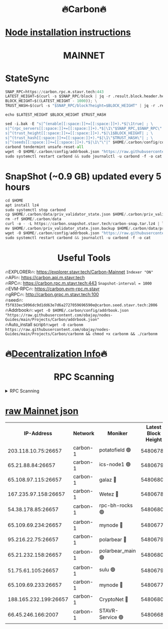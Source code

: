<h1 align="center"> 🔥Carbon🔥</h1>

[Node installation instructions](https://github.com/obajay/nodes-Guides/tree/main/Projects/Carbon)
=
<h1 align="center"> MAINNET</h1>

# StateSync
```python
SNAP_RPC=https://carbon.rpc.m.stavr.tech:443
LATEST_HEIGHT=$(curl -s $SNAP_RPC/block | jq -r .result.block.header.height); \
BLOCK_HEIGHT=$((LATEST_HEIGHT - 1000)); \
TRUST_HASH=$(curl -s "$SNAP_RPC/block?height=$BLOCK_HEIGHT" | jq -r .result.block_id.hash)

echo $LATEST_HEIGHT $BLOCK_HEIGHT $TRUST_HASH

sed -i.bak -E "s|^(enable[[:space:]]+=[[:space:]]+).*$|\1true| ; \
s|^(rpc_servers[[:space:]]+=[[:space:]]+).*$|\1\"$SNAP_RPC,$SNAP_RPC\"| ; \
s|^(trust_height[[:space:]]+=[[:space:]]+).*$|\1$BLOCK_HEIGHT| ; \
s|^(trust_hash[[:space:]]+=[[:space:]]+).*$|\1\"$TRUST_HASH\"| ; \
s|^(seeds[[:space:]]+=[[:space:]]+).*$|\1\"\"|" $HOME/.carbon/config/config.toml
carbond tendermint unsafe-reset-all
wget -O $HOME/.carbon/config/addrbook.json "https://raw.githubusercontent.com/obajay/nodes-Guides/main/Projects/Carbon/addrbook.json"
sudo systemctl restart carbond && sudo journalctl -u carbond -f -o cat
```
# SnapShot (~0.9 GB) updated every 5 hours
```python
cd $HOME
apt install lz4
sudo systemctl stop carbond
cp $HOME/.carbon/data/priv_validator_state.json $HOME/.carbon/priv_validator_state.json.backup
rm -rf $HOME/.carbon/data
curl -o - -L https://carbon.snapshot.stavr.tech/carbon-snap.tar.lz4 | lz4 -c -d - | tar -x -C $HOME/.carbon --strip-components 2
mv $HOME/.carbon/priv_validator_state.json.backup $HOME/.carbon/data/priv_validator_state.json
wget -O $HOME/.carbon/config/addrbook.json "https://raw.githubusercontent.com/obajay/nodes-Guides/main/Projects/Carbon/addrbook.json"
sudo systemctl restart carbond && journalctl -u carbond -f -o cat
```

 <h1 align="center"> Useful Tools</h1>

🔥EXPLORER🔥:     https://explorer.stavr.tech/Carbon-Mainnet        `Indexer "ON"` \
🔥API🔥:          https://carbon.api.m.stavr.tech \
🔥RPC🔥:          https://carbon.rpc.m.stavr.tech:443              `Snapshot-interval = 1000` \
🔥EVM-RPC🔥:      https://carbon.evm-rpc.m.stavr \
🔥gRPC🔥:         http://carbon.grpc.m.stavr.tech:100 \
🔥seed🔥:      `f5f833ec5096dc9d1dd63e7d6a2727059696590e@carbon.seed.stavr.tech:2006` \
🔥Addrbook🔥:  `wget -O $HOME/.carbon/config/addrbook.json "https://raw.githubusercontent.com/obajay/nodes-Guides/main/Projects/Carbon/addrbook.json"` \
🔥Auto_install script🔥:`wget -O carbonm https://raw.githubusercontent.com/obajay/nodes-Guides/main/Projects/Carbon/carbonm && chmod +x carbonm && ./carbonm`

🔥[Decentralization Info](https://github.com/obajay/StateSync-snapshots/tree/main/Projects/Carbon/Decentralization)🔥
=
<h1 align="center"> RPC Scanning</h1>

<details>
<summary>RPC Scanning</summary>

<h2 align="center"> We scan nodes in real time every 4 hours. And we provide the final result of RPC endpoints.
We cannot influence the operation of these nodes in any way. </h2>


```python
If Voting Power is higher than 0 --> then the Node is a validator of the network and may be subject to attack and be a potential threat to the chain.
```
```python
We marked such validators with a red symbol
```

</details>

[raw Mainnet json](https://rpc-check.carbonm.stavr.tech/carbonm/rpc-carbonm-result.json)
=


<table><tr><th>IP-Address</th><th>Network</th><th>Moniker</th><th>Latest Block Height</th><th>Earliest Block Height</th><th>Catching Up</th><th>Tx Index</th><th>Voting Power</th><th>Scan Time</th></tr><tr><td>203.118.10.75:26657</td><td>carbon-1</td><td>potatofield 🟢</td><td>54806784</td><td>21164241</td><td>False</td><td>on</td><td>0</td><td>2024-03-12T23:14:11.810506901UTC</td></tr><tr><td>65.21.88.84:26657</td><td>carbon-1</td><td>ics-node1 🟢</td><td>54806798</td><td>21164241</td><td>False</td><td>off</td><td>0</td><td>2024-03-12T23:14:35.815216922UTC</td></tr><tr><td>65.108.97.115:26657</td><td>carbon-1</td><td>galaz 🔴</td><td>54806800</td><td>47374001</td><td>False</td><td>on</td><td>10575112807</td><td>2024-03-12T23:14:44.255723582UTC</td></tr><tr><td>167.235.97.158:26657</td><td>carbon-1</td><td>Wetez 🔴</td><td>54806788</td><td>48067570</td><td>False</td><td>on</td><td>1370896321</td><td>2024-03-12T23:14:18.118518526UTC</td></tr><tr><td>54.38.178.85:26657</td><td>carbon-1</td><td>rpc-bh-rocks 🟢</td><td>54806807</td><td>53130001</td><td>False</td><td>on</td><td>0</td><td>2024-03-12T23:14:57.241333743UTC</td></tr><tr><td>65.109.69.234:26657</td><td>carbon-1</td><td>mynode 🔴</td><td>54806778</td><td>53160001</td><td>False</td><td>off</td><td>12067635078</td><td>2024-03-12T23:14:00.672504357UTC</td></tr><tr><td>95.216.22.75:26657</td><td>carbon-1</td><td>polarbear 🔴</td><td>54806795</td><td>54283001</td><td>False</td><td>on</td><td>10446781047</td><td>2024-03-12T23:14:31.468686517UTC</td></tr><tr><td>65.21.232.158:26657</td><td>carbon-1</td><td>polarbear_main 🟢</td><td>54806803</td><td>54286001</td><td>False</td><td>off</td><td>0</td><td>2024-03-12T23:14:50.899087322UTC</td></tr><tr><td>51.75.61.105:26657</td><td>carbon-1</td><td>sulu 🟢</td><td>54806793</td><td>54542001</td><td>False</td><td>off</td><td>0</td><td>2024-03-12T23:14:27.100350142UTC</td></tr><tr><td>65.109.69.233:26657</td><td>carbon-1</td><td>mynode 🔴</td><td>54806778</td><td>54660001</td><td>False</td><td>off</td><td>8140021544</td><td>2024-03-12T23:14:00.361878687UTC</td></tr><tr><td>188.165.232.199:26657</td><td>carbon-1</td><td>CryptoNet 🔴</td><td>54806803</td><td>54710001</td><td>False</td><td>off</td><td>3520464132</td><td>2024-03-12T23:14:50.615252559UTC</td></tr><tr><td>66.45.246.166:2007</td><td>carbon-1</td><td>STAVR-Service 🟢</td><td>54806680</td><td>54800001</td><td>False</td><td>on</td><td>0</td><td>2024-03-12T23:14:26.804693182UTC</td></tr></table>
